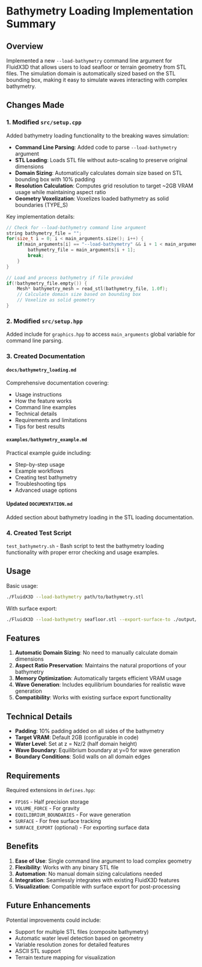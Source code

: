 # Bathymetry Loading Implementation Summary

## Overview

Implemented a new `--load-bathymetry` command line argument for FluidX3D that allows users to load seafloor or terrain geometry from STL files. The simulation domain is automatically sized based on the STL bounding box, making it easy to simulate waves interacting with complex bathymetry.

## Changes Made

### 1. Modified `src/setup.cpp`

Added bathymetry loading functionality to the breaking waves simulation:

- **Command Line Parsing**: Added code to parse `--load-bathymetry` argument
- **STL Loading**: Loads STL file without auto-scaling to preserve original dimensions
- **Domain Sizing**: Automatically calculates domain size based on STL bounding box with 10% padding
- **Resolution Calculation**: Computes grid resolution to target ~2GB VRAM usage while maintaining aspect ratio
- **Geometry Voxelization**: Voxelizes loaded bathymetry as solid boundaries (TYPE_S)

Key implementation details:
```cpp
// Check for --load-bathymetry command line argument
string bathymetry_file = "";
for(size_t i = 0; i < main_arguments.size(); i++) {
    if(main_arguments[i] == "--load-bathymetry" && i + 1 < main_arguments.size()) {
        bathymetry_file = main_arguments[i + 1];
        break;
    }
}

// Load and process bathymetry if file provided
if(!bathymetry_file.empty()) {
    Mesh* bathymetry_mesh = read_stl(bathymetry_file, 1.0f);
    // Calculate domain size based on bounding box
    // Voxelize as solid geometry
}
```

### 2. Modified `src/setup.hpp`

Added include for `graphics.hpp` to access `main_arguments` global variable for command line parsing.

### 3. Created Documentation

#### `docs/bathymetry_loading.md`
Comprehensive documentation covering:
- Usage instructions
- How the feature works
- Command line examples
- Technical details
- Requirements and limitations
- Tips for best results

#### `examples/bathymetry_example.md`
Practical example guide including:
- Step-by-step usage
- Example workflows
- Creating test bathymetry
- Troubleshooting tips
- Advanced usage options

#### Updated `DOCUMENTATION.md`
Added section about bathymetry loading in the STL loading documentation.

### 4. Created Test Script

`test_bathymetry.sh` - Bash script to test the bathymetry loading functionality with proper error checking and usage examples.

## Usage

Basic usage:
```bash
./FluidX3D --load-bathymetry path/to/bathymetry.stl
```

With surface export:
```bash
./FluidX3D --load-bathymetry seafloor.stl --export-surface-to ./output/ --export-surface-interval 100
```

## Features

1. **Automatic Domain Sizing**: No need to manually calculate domain dimensions
2. **Aspect Ratio Preservation**: Maintains the natural proportions of your bathymetry
3. **Memory Optimization**: Automatically targets efficient VRAM usage
4. **Wave Generation**: Includes equilibrium boundaries for realistic wave generation
5. **Compatibility**: Works with existing surface export functionality

## Technical Details

- **Padding**: 10% padding added on all sides of the bathymetry
- **Target VRAM**: Default 2GB (configurable in code)
- **Water Level**: Set at z = Nz/2 (half domain height)
- **Wave Boundary**: Equilibrium boundary at y=0 for wave generation
- **Boundary Conditions**: Solid walls on all domain edges

## Requirements

Required extensions in `defines.hpp`:
- `FP16S` - Half precision storage
- `VOLUME_FORCE` - For gravity
- `EQUILIBRIUM_BOUNDARIES` - For wave generation
- `SURFACE` - For free surface tracking
- `SURFACE_EXPORT` (optional) - For exporting surface data

## Benefits

1. **Ease of Use**: Single command line argument to load complex geometry
2. **Flexibility**: Works with any binary STL file
3. **Automation**: No manual domain sizing calculations needed
4. **Integration**: Seamlessly integrates with existing FluidX3D features
5. **Visualization**: Compatible with surface export for post-processing

## Future Enhancements

Potential improvements could include:
- Support for multiple STL files (composite bathymetry)
- Automatic water level detection based on geometry
- Variable resolution zones for detailed features
- ASCII STL support
- Terrain texture mapping for visualization